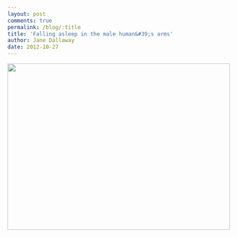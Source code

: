 ```yaml
---
layout: post
comments: true
permalink: /blog/:title
title: 'Falling asleep in the male human&#39;s arms'
author: Jane Dallaway
date: 2012-10-27
---
```


<div>
<a href="http://static.skitters.dallaway.com/Lphoto.JPG">
<img width="500" src="http://static.skitters.dallaway.com/Lphoto.JPG.500.JPG" height="374"></img>
</a>
</div>


 
    
